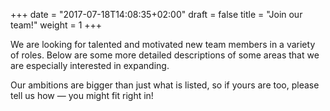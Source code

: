 +++
date = "2017-07-18T14:08:35+02:00"
draft = false
title = "Join our team!"
weight = 1
+++

We are looking for talented and motivated new team members in a variety of roles. Below are some more detailed descriptions of some areas that we are especially interested in expanding.

Our ambitions are bigger than just what is listed, so if yours are too, please tell us how — you might fit right in!
